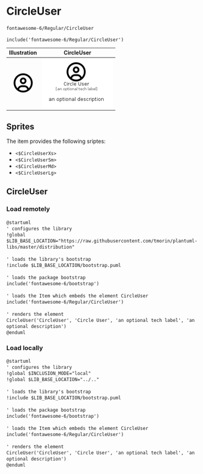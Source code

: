 # CircleUser


```text
fontawesome-6/Regular/CircleUser
```

```text
include('fontawesome-6/Regular/CircleUser')
```



| Illustration | CircleUser |
| :---: | :---: |
| ![illustration for Illustration](../../fontawesome-6/Regular/CircleUser.png) | ![illustration for CircleUser](../../fontawesome-6/Regular/CircleUser.Local.png) |



## Sprites
The item provides the following sriptes:

- `<$CircleUserXs>`
- `<$CircleUserSm>`
- `<$CircleUserMd>`
- `<$CircleUserLg>`





## CircleUser

### Load remotely
```plantuml
@startuml
' configures the library
!global $LIB_BASE_LOCATION="https://raw.githubusercontent.com/tmorin/plantuml-libs/master/distribution"

' loads the library's bootstrap
!include $LIB_BASE_LOCATION/bootstrap.puml

' loads the package bootstrap
include('fontawesome-6/bootstrap')

' loads the Item which embeds the element CircleUser
include('fontawesome-6/Regular/CircleUser')

' renders the element
CircleUser('CircleUser', 'Circle User', 'an optional tech label', 'an optional description')
@enduml
```

### Load locally
```plantuml
@startuml
' configures the library
!global $INCLUSION_MODE="local"
!global $LIB_BASE_LOCATION="../.."

' loads the library's bootstrap
!include $LIB_BASE_LOCATION/bootstrap.puml

' loads the package bootstrap
include('fontawesome-6/bootstrap')

' loads the Item which embeds the element CircleUser
include('fontawesome-6/Regular/CircleUser')

' renders the element
CircleUser('CircleUser', 'Circle User', 'an optional tech label', 'an optional description')
@enduml
```

